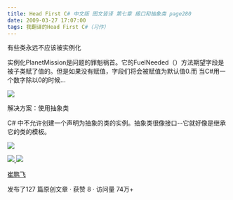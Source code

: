 ```yaml
---
title: Head First C# 中文版 图文皆译 第七章 接口和抽象类 page280
date: 2009-03-27 17:07:00
tags: 我翻译的Head First C#（习作）
---
```

有些类永远不应该被实例化

实例化PlanetMission是问题的罪魁祸首。它的FuelNeeded（）方法期望字段是被子类赋了值的。但是如果没有赋值，字段们将会被赋值为默认值0.而
当C#用一个数字除以0的时候...

![](https://p-blog.csdn.net/images/p_blog_csdn_net/cuipengfei1/EntryImages/20090327/2009-03-27_16-55-21.jpg)

解决方案：使用抽象类

C#  中不允许创建一个声明为抽象的类的实例。抽象类很像接口--它就好像是继承它的类的模板。

![](https://p-blog.csdn.net/images/p_blog_csdn_net/cuipengfei1/EntryImages/20090327/2009-03-27_17-01-21.jpg)



[ ![](https://profile.csdnimg.cn/5/2/5/3_cuipengfei1)
![](https://g.csdnimg.cn/static/user-reg-year/1x/11.png)
](https://blog.csdn.net/cuipengfei1)

[ 崔鹏飞 ](https://blog.csdn.net/cuipengfei1)

发布了127 篇原创文章  ·  获赞 8  ·  访问量 74万+

